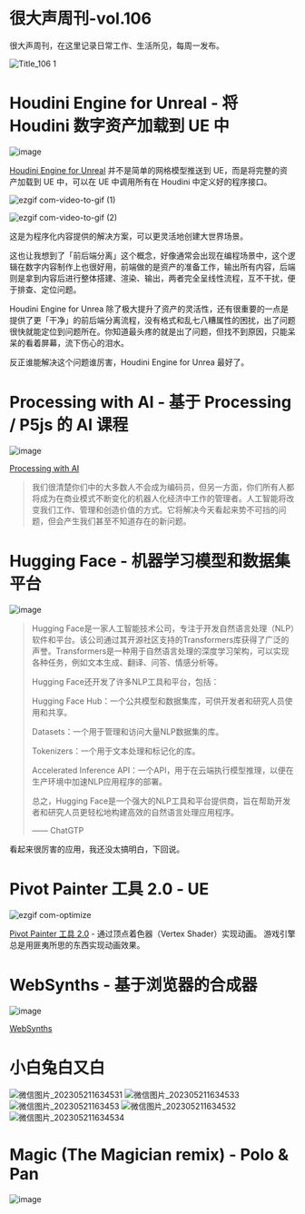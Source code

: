 # 很大声周刊-vol.106
很大声周刊，在这里记录日常工作、生活所见，每周一发布。

![Title_106 1](https://github.com/hendasheng/HenDaShengWeekly/assets/20842136/f16d1236-7535-4d8d-ac9d-6b045c2dcec7)

# Houdini Engine for Unreal - 将 Houdini 数字资产加载到 UE 中
![image](https://github.com/hendasheng/HenDaShengWeekly/assets/20842136/c54ba578-4634-49ce-8ee6-217ed61383d9)

[Houdini Engine for Unreal](https://www.sidefx.com/products/houdini-engine/plug-ins/unreal-plug-in/)  并不是简单的网格模型推送到 UE，而是将完整的资产加载到 UE 中，可以在 UE 中调用所有在 Houdini 中定义好的程序接口。

![ezgif com-video-to-gif (1)](https://github.com/hendasheng/HenDaShengWeekly/assets/20842136/b8e6168a-1356-4d1c-8065-9b9951c333ce)

![ezgif com-video-to-gif (2)](https://github.com/hendasheng/HenDaShengWeekly/assets/20842136/596fd3a9-77c5-4f6e-9da7-e7de890bb742)

这是为程序化内容提供的解决方案，可以更灵活地创建大世界场景。

这也让我想到了「前后端分离」这个概念，好像通常会出现在编程场景中，这个逻辑在数字内容制作上也很好用，前端做的是资产的准备工作，输出所有内容，后端则是拿到内容后进行整体搭建、渲染、输出，两者完全呈线性流程，互不干扰，便于排查、定位问题。

Houdini Engine for Unrea 除了极大提升了资产的灵活性，还有很重要的一点是提供了更「干净」的前后端分离流程，没有格式和乱七八糟属性的困扰，出了问题很快就能定位到问题所在。你知道最头疼的就是出了问题，但找不到原因，只能呆呆的看着屏幕，流下伤心的泪水。

反正谁能解决这个问题谁厉害，Houdini Engine for Unrea 最好了。

# Processing with AI - 基于 Processing / P5js 的 AI 课程
![image](https://github.com/hendasheng/HenDaShengWeekly/assets/20842136/be8f6d04-413f-4e18-b63d-c5ce4a8f7fea)

[Processing with AI](https://processing-with-ai.gitlab.io/) 

>我们很清楚你们中的大多数人不会成为编码员，但另一方面，你们所有人都将成为在商业模式不断变化的机器人化经​​济中工作的管理者。人工智能将改变我们工作、管理和创造价值的方式。它将解决今天看起来势不可挡的问题，但会产生我们甚至不知道存在的新问题。

# Hugging Face - 机器学习模型和数据集平台
![image](https://github.com/hendasheng/HenDaShengWeekly/assets/20842136/97dd29fd-0d2c-416a-b179-dc51616af569)

> Hugging Face是一家人工智能技术公司，专注于开发自然语言处理（NLP）软件和平台。该公司通过其开源社区支持的Transformers库获得了广泛的声誉。Transformers是一种用于自然语言处理的深度学习架构，可以实现各种任务，例如文本生成、翻译、问答、情感分析等。
> 
> Hugging Face还开发了许多NLP工具和平台，包括：
> 
> Hugging Face Hub：一个公共模型和数据集库，可供开发者和研究人员使用和共享。
> 
> Datasets：一个用于管理和访问大量NLP数据集的库。
> 
> Tokenizers：一个用于文本处理和标记化的库。
> 
> Accelerated Inference API：一个API，用于在云端执行模型推理，以便在生产环境中加速NLP应用程序的部署。
> 
> 总之，Hugging Face是一个强大的NLP工具和平台提供商，旨在帮助开发者和研究人员更轻松地构建高效的自然语言处理应用程序。
> 
>  —— ChatGTP

看起来很厉害的应用，我还没太搞明白，下回说。

# Pivot Painter 工具 2.0 - UE
![ezgif com-optimize](https://github.com/hendasheng/HenDaShengWeekly/assets/20842136/0ea82930-9c71-4e51-94ec-b5397ab4e43a)

[Pivot Painter 工具 2.0](https://docs.unrealengine.com/5.0/en-US/pivot-painter-tool-2.0-in-unreal-engine/)  - 通过顶点着色器（Vertex Shader）实现动画。
游戏引擎总是用匪夷所思的东西实现动画效果。

# WebSynths - 基于浏览器的合成器
![image](https://github.com/hendasheng/HenDaShengWeekly/assets/20842136/cc7c5079-5d94-4f45-843c-540b96765571)

[WebSynths](https://www.websynths.com/)

# 小白兔白又白
![微信图片_202305211634531](https://github.com/hendasheng/HenDaShengWeekly/assets/20842136/5ee93570-c94d-4be1-9910-e616706713ee)
![微信图片_202305211634533](https://github.com/hendasheng/HenDaShengWeekly/assets/20842136/d7d3d8fa-b5ff-42ac-b3bf-964e9afecb99)
 ![微信图片_20230521163453](https://github.com/hendasheng/HenDaShengWeekly/assets/20842136/caa548b8-2fb6-449b-935c-1bfeb1489b45)
![微信图片_202305211634532](https://github.com/hendasheng/HenDaShengWeekly/assets/20842136/642e7ab5-904e-44dc-b793-d42c45fc56d2)
![微信图片_202305211634534](https://github.com/hendasheng/HenDaShengWeekly/assets/20842136/3747afd6-ab8b-4c89-a1eb-397c6155a15f)

# Magic (The Magician remix) - Polo & Pan
![image](https://github.com/hendasheng/HenDaShengWeekly/assets/20842136/c7e307f8-4b4b-43c4-ac1d-ccf042c71908)
